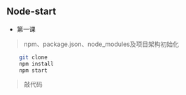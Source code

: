 ## Node-start

- 第一课
> npm、package.json、node_modules及项目架构初始化
```bash
	git clone 
	npm install 
	npm start
```
>敲代码